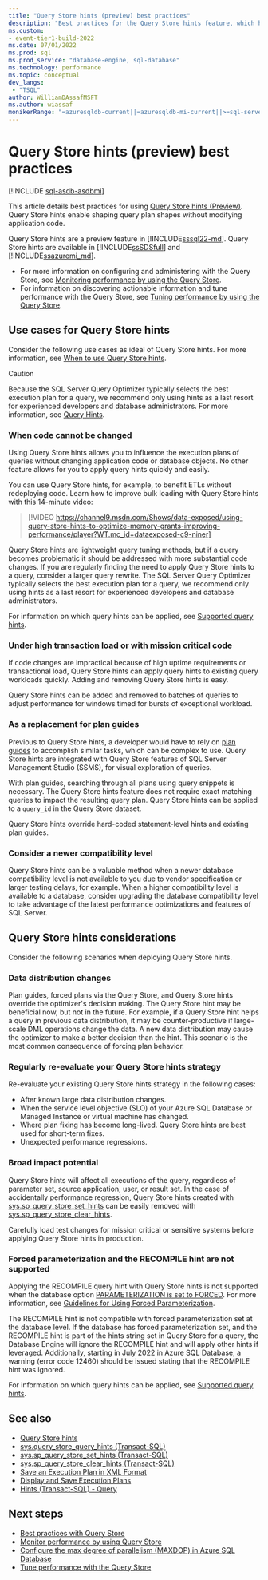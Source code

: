 ```yaml
---
title: "Query Store hints (preview) best practices"
description: "Best practices for the Query Store hints feature, which helps you to shape query plans without changing application code."
ms.custom:
- event-tier1-build-2022
ms.date: 07/01/2022
ms.prod: sql
ms.prod_service: "database-engine, sql-database"
ms.technology: performance
ms.topic: conceptual
dev_langs:
 - "TSQL"
author: WilliamDAssafMSFT
ms.author: wiassaf
monikerRange: "=azuresqldb-current||=azuresqldb-mi-current||>=sql-server-ver16||>=sql-server-linux-ver16"
---
```

# Query Store hints (preview) best practices
[!INCLUDE [sql-asdb-asdbmi](../../includes/applies-to-version/sql-asdb-asdbmi.md)]

This article details best practices for using [Query Store hints (Preview)](query-store-hints.md). Query Store hints enable shaping query plan shapes without modifying application code.

Query Store hints are a preview feature in [!INCLUDE[sssql22-md](../../includes/sssql22-md.md)]. Query Store hints are available in [!INCLUDE[ssSDSfull](../../includes/sssdsfull-md.md)] and [!INCLUDE[ssazuremi_md](../../includes/ssazuremi_md.md)].

- For more information on configuring and administering with the Query Store, see [Monitoring performance by using the Query Store](monitoring-performance-by-using-the-query-store.md).
- For information on discovering actionable information and tune performance with the Query Store, see [Tuning performance by using the Query Store](tune-performance-with-the-query-store.md).

## Use cases for Query Store hints

Consider the following use cases as ideal of Query Store hints. For more information, see [When to use Query Store hints](query-store-hints.md#when-to-use-query-store-hints).

> [!CAUTION]
> Because the SQL Server Query Optimizer typically selects the best execution plan for a query, we recommend only using hints as a last resort for experienced developers and database administrators. For more information, see [Query Hints](../../t-sql/queries/hints-transact-sql-query.md).

### When code cannot be changed

Using Query Store hints allows you to influence the execution plans of queries without changing application code or database objects. No other feature allows for you to apply query hints quickly and easily. 

You can use Query Store hints, for example, to benefit ETLs without redeploying code. Learn how to improve bulk loading with Query Store hints with this 14-minute video:

> [!VIDEO https://channel9.msdn.com/Shows/data-exposed/using-query-store-hints-to-optimize-memory-grants-improving-performance/player?WT.mc_id=dataexposed-c9-niner]

Query Store hints are lightweight query tuning methods, but if a query becomes problematic it should be addressed with more substantial code changes. If you are regularly finding the need to apply Query Store hints to a query, consider a larger query rewrite. The SQL Server Query Optimizer typically selects the best execution plan for a query, we recommend only using hints as a last resort for experienced developers and database administrators. 

For information on which query hints can be applied, see [Supported query hints](../system-stored-procedures/sys-sp-query-store-set-hints-transact-sql.md#supported-query-hints).

### Under high transaction load or with mission critical code

If code changes are impractical because of high uptime requirements or transactional load, Query Store hints can apply query hints to existing query workloads quickly. Adding and removing Query Store hints is easy.

Query Store hints can be added and removed to batches of queries to adjust performance for windows timed for bursts of exceptional workload.

### As a replacement for plan guides

Previous to Query Store hints, a developer would have to rely on [plan guides](plan-guides.md) to accomplish similar tasks, which can be complex to use. Query Store hints are integrated with Query Store features of SQL Server Management Studio (SSMS), for visual exploration of queries. 

With plan guides, searching through all plans using query snippets is necessary. The Query Store hints feature does not require exact matching queries to impact the resulting query plan. Query Store hints can be applied to a `query_id` in the Query Store dataset. 

Query Store hints override hard-coded statement-level hints and existing plan guides. 

### Consider a newer compatibility level

Query Store hints can be a valuable method when a newer database compatibility level is not available to you due to vendor specification or larger testing delays, for example. When a higher compatibility level is available to a database, consider upgrading the database compatibility level to take advantage of the latest performance optimizations and features of SQL Server.

## Query Store hints considerations

Consider the following scenarios when deploying Query Store hints.

### Data distribution changes

Plan guides, forced plans via the Query Store, and Query Store hints override the optimizer's decision making. The Query Store hint may be beneficial now, but not in the future. For example, if a Query Store hint helps a query in previous data distribution, it may be counter-productive if large-scale DML operations change the data. A new data distribution may cause the optimizer to make a better decision than the hint. This scenario is the most common consequence of forcing plan behavior. 

### Regularly re-evaluate your Query Store hints strategy

Re-evaluate your existing Query Store hints strategy in the following cases:

 - After known large data distribution changes.
 - When the service level objective (SLO) of your Azure SQL Database or Managed Instance or virtual machine has changed.
 - Where plan fixing has become long-lived. Query Store hints are best used for short-term fixes.
 - Unexpected performance regressions.

### Broad impact potential

Query Store hints will affect all executions of the query, regardless of parameter set, source application, user, or result set. In the case of accidentally performance regression, Query Store hints created with [sys.sp_query_store_set_hints](../system-stored-procedures/sys-sp-query-store-set-hints-transact-sql.md) can be easily removed with [sys.sp_query_store_clear_hints](../system-stored-procedures/sys-sp-query-store-clear-hints-transact-sql.md).

Carefully load test changes for mission critical or sensitive systems before applying Query Store hints in production. 

### Forced parameterization and the RECOMPILE hint are not supported

Applying the RECOMPILE query hint with Query Store hints is not supported when the database option [PARAMETERIZATION is set to FORCED](../../t-sql/statements/alter-database-transact-sql-set-options.md#parameterization_option-). For more information, see [Guidelines for Using Forced Parameterization](../../relational-databases/query-processing-architecture-guide.md#forced-parameterization).

The RECOMPILE hint is not compatible with forced parameterization set at the database level. If the database has forced parameterization set, and the RECOMPILE hint is part of the hints string set in Query Store for a query, the Database Engine will ignore the RECOMPILE hint and will apply other hints if leveraged. Additionally, starting in July 2022 in Azure SQL Database, a warning (error code 12460) should be issued stating that the RECOMPILE hint was ignored.

For information on which query hints can be applied, see [Supported query hints](../system-stored-procedures/sys-sp-query-store-set-hints-transact-sql.md#supported-query-hints).

<!-- t63 warning-->

## See also

- [Query Store hints](query-store-hints.md)
- [sys.query_store_query_hints (Transact-SQL)](../system-catalog-views/sys-query-store-query-hints-transact-sql.md)   
- [sys.sp_query_store_set_hints (Transact-SQL)](../system-stored-procedures/sys-sp-query-store-set-hints-transact-sql.md)   
- [sys.sp_query_store_clear_hints (Transact-SQL)](../system-stored-procedures/sys-sp-query-store-clear-hints-transact-sql.md)   
- [Save an Execution Plan in XML Format](save-an-execution-plan-in-xml-format.md)
- [Display and Save Execution Plans](display-and-save-execution-plans.md)
- [Hints (Transact-SQL) - Query](../../t-sql/queries/hints-transact-sql-query.md)  

## Next steps

- [Best practices with Query Store](best-practice-with-the-query-store.md)
- [Monitor performance by using Query Store](../../relational-databases/performance/monitoring-performance-by-using-the-query-store.md)
- [Configure the max degree of parallelism (MAXDOP) in Azure SQL Database](/azure/azure-sql/database/configure-max-degree-of-parallelism)
- [Tune performance with the Query Store](tune-performance-with-the-query-store.md)
